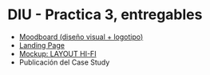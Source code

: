 # DIU - Practica 3, entregables

- [Moodboard (diseño visual + logotipo)](https://github.com/DIU3-natpa/UX_CaseStudy/tree/master/P3/Moodboard) 
- [Landing Page](https://github.com/DIU3-natpa/UX_CaseStudy/tree/master/P3/LandingPage) 
- [Mockup: LAYOUT HI-FI](https://github.com/DIU3-natpa/UX_CaseStudy/tree/master/P3/Mockup) 
- Publicación del Case Study 


